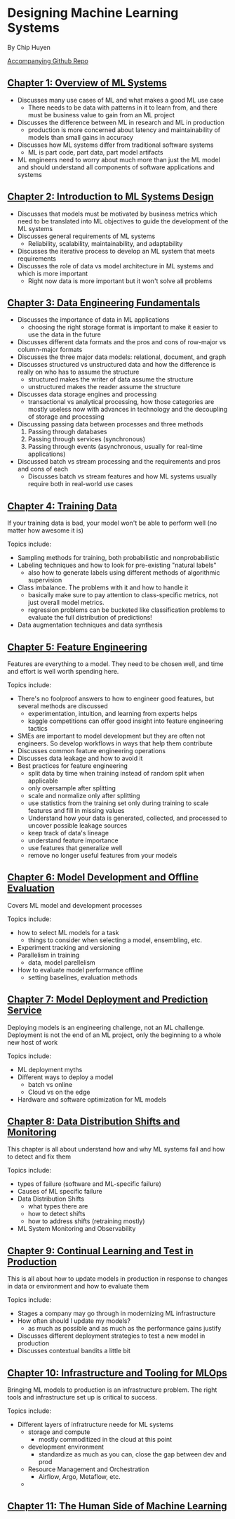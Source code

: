 # Designing Machine Learning Systems

By Chip Huyen

[Accompanying Github Repo](https://github.com/chiphuyen/dmls-book)

## [Chapter 1: Overview of ML Systems](01_overview_ml_systems.md)

- Discusses many use cases of ML and what makes a good ML use case
  - There needs to be data with patterns in it to learn from, and there must be business value to gain from an ML project
- Discusses the difference between ML in research and ML in production
  - production is more concerned about latency and maintainability of models than small gains in accuracy
- Discusses how ML systems differ from traditional software systems
  - ML is part code, part data, part model artifacts
- ML engineers need to worry about much more than just the ML model and should understand all components of software applications and systems

## [Chapter 2: Introduction to ML Systems Design](02_intro_ml_system_design.md)

- Discusses that models must be motivated by business metrics which need to be translated into ML objectives to guide the development of the ML systems
- Discusses general requirements of ML systems
  - Reliability, scalability, maintainability, and adaptability
- Discusses the iterative process to develop an ML system that meets requirements
- Discusses the role of data vs model architecture in ML systems and which is more important
  - Right now data is more important but it won't solve all problems

## [Chapter 3: Data Engineering Fundamentals](03_data_eng_fundamentals.md)

- Discusses the importance of data in ML applications
  - choosing the right storage format is important to make it easier to use the data in the future
- Discusses different data formats and the pros and cons of row-major vs column-major formats
- Discusses the three major data models: relational, document, and graph
- Discusses structured vs unstructured data and how the difference is really on who has to assume the structure
  - structured makes the writer of data assume the structure
  - unstructured makes the reader assume the structure
- Discusses data storage engines and processing
  - transactional vs analytical processing, how those categories are mostly useless now with advances in technology and the decoupling of storage and processing
- Discussing passing data between processes and three methods
    1. Passing through databases
    2. Passing through services (synchronous)
    3. Passing through events (asynchronous, usually for real-time applications)
- Discussed batch vs stream processing and the requirements and pros and cons of each
  - Discusses batch vs stream features and how ML systems usually require both in real-world use cases

## [Chapter 4: Training Data](04_training_data.md)

If your training data is bad, your model won't be able to perform well (no matter how awesome it is)

Topics include:

- Sampling methods for training, both probabilistic and nonprobabilistic
- Labeling techniques and how to look for pre-existing "natural labels"
  - also how to generate labels using different methods of algorithmic supervision
- Class imbalance. The problems with it and how to handle it
  - basically make sure to pay attention to class-specific metrics, not just overall model metrics.
  - regression problems can be bucketed like classification problems to evaluate the full distribution of predictions!
- Data augmentation techniques and data synthesis

## [Chapter 5: Feature Engineering](05_feature_engineering.md)

Features are everything to a model. They need to be chosen well, and time and effort is well worth spending here.

Topics include:

- There's no foolproof answers to how to engineer good features, but several methods are discussed
  - experimentation, intuition, and learning from experts helps
  - kaggle competitions can offer good insight into feature engineering tactics
- SMEs are important to model development but they are often not engineers. So develop workflows in ways that help them contribute
- Discusses common feature engineering operations
- Discusses data leakage and how to avoid it
- Best practices for feature engineering
  - split data by time when training instead of random split when applicable
  - only oversample after splitting
  - scale and normalize only after splitting
  - use statistics from the training set only during training to scale features and fill in missing values
  - Understand how your data is generated, collected, and processed to uncover possible leakage sources
  - keep track of data's lineage
  - understand feature importance
  - use features that generalize well
  - remove no longer useful features from your models

## [Chapter 6: Model Development and Offline Evaluation](06_model_development.md)

Covers ML model and development processes

Topics include:

- how to select ML models for a task
  - things to consider when selecting a model, ensembling, etc.
- Experiment tracking and versioning
- Parallelism in training
  - data, model parellelism
- How to evaluate model performance offline
  - setting baselines, evaluation methods

## [Chapter 7: Model Deployment and Prediction Service](07_model_deployment.md)

Deploying models is an engineering challenge, not an ML challenge. Deployment is not the end of an ML project, only the beginning to a whole new host of work

Topics include:

- ML deployment myths
- Different ways to deploy a model
  - batch vs online
  - Cloud vs on the edge
- Hardware and software optimization for ML models

## [Chapter 8: Data Distribution Shifts and Monitoring](08_data_shifts_and_monitoring.md)

This chapter is all about understand how and why ML systems fail and how to detect and fix them

Topics include:

- types of failure (software and ML-specific failure)
- Causes of ML specific failure
- Data Distribution Shifts
  - what types there are
  - how to detect shifts
  - how to address shifts (retraining mostly)
- ML System Monitoring and Observability

## [Chapter 9: Continual Learning and Test in Production](09_continual_learning.md)

This is all about how to update models in production in response to changes in data or environment and how to evaluate them

Topics include:

- Stages a company may go through in modernizing ML infrastructure
- How often should I update my models?
  - as much as possible and as much as the performance gains justify
- Discusses different deployment strategies to test a new model in production
- Discusses contextual bandits a little bit

## [Chapter 10: Infrastructure and Tooling for MLOps](10_infrastructure_and_tooling.md)

Bringing ML models to production is an infrastructure problem. The right tools and infrastructure set up is critical to success.

Topics include:

- Different layers of infratructure neede for ML systems
  - storage and compute
    - mostly commoditized in the cloud at this point
  - development environment
    - standardize as much as you can, close the gap between dev and prod
  - Resource Management and Orchestration
    - Airflow, Argo, Metaflow, etc.
  -

## [Chapter 11: The Human Side of Machine Learning]()
